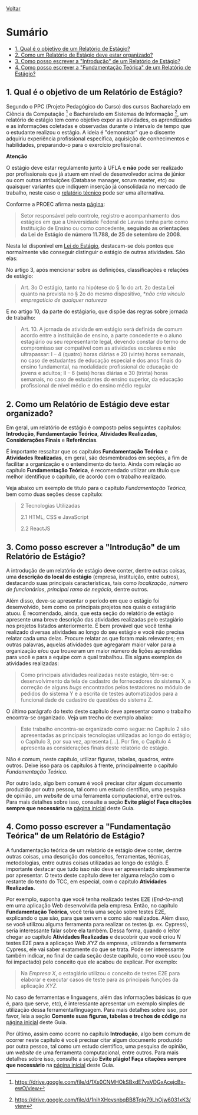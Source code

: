 [Voltar](README.md)

# Sumário  <!-- omit in toc -->
- [1. Qual é o objetivo de um Relatório de Estágio?](#1-qual-é-o-objetivo-de-um-relatório-de-estágio)
- [2. Como um Relatório de Estágio deve estar organizado?](#2-como-um-relatório-de-estágio-deve-estar-organizado)
- [3. Como posso escrever a "Introdução" de um Relatório de Estágio?](#3-como-posso-escrever-a-introdução-de-um-relatório-de-estágio)
- [4. Como posso escrever a "Fundamentação Teórica" de um Relatório de Estágio?](#4-como-posso-escrever-a-fundamentação-teórica-de-um-relatório-de-estágio)

## 1. Qual é o objetivo de um Relatório de Estágio?
Segundo o PPC (Projeto Pedagógico do Curso) dos cursos Bacharelado em Ciência da Computação [^1] e Bacharelado em Sistemas de Informação [^2], um relatório de estágio tem como objetivo expor as atividades, os aprendizados e as informações coletadas e observadas durante o intervalo de tempo que o estudante realizou o estágio. A ideia é "demonstrar" que o discente adquiriu experiência profissional específica, aquisição de conhecimentos e habilidades, preparando-o para o exercício profissional.

**Atenção**

O estágio deve estar regulamento junto à UFLA e **não** pode ser realizado por profissionais que já atuem em nível de desenvolvedor acima de júnior ou com outras atribuições (Database manager, scrum master, etc) ou quaisquer variantes que indiquem inserção já consolidada no mercado de trabalho, neste caso o [relatório técnico](./relatorio-tecnico.md) pode ser uma alternativa.

Conforme a PROEC afirma nesta [página](https://proec.ufla.br/estagios):

> Setor responsável pelo controle, registro e acompanhamento dos estágios em que a Universidade Federal de Lavras tenha parte como Instituição de Ensino ou como concedente, **seguindo as orientações da Lei de Estágio de número 11.788, de 25 de setembro de 2008**.

Nesta lei disponivel em [Lei do Estágio](https://www.planalto.gov.br/ccivil_03/_ato2007-2010/2008/lei/l11788.htm), destacam-se dois pontos que normalmente vão conseguir distinguir o estágio de outras atividades. São elas:

No artigo 3, após mencionar sobre as definições, classificações e relações de estágio:

> Art. 3o  O estágio, tanto na hipótese do § 1o do art. 2o desta Lei quanto na prevista no § 2o do mesmo dispositivo, **não cria vínculo empregatício de qualquer natureza* 

E no artigo 10, da parte do estágiario, que dispõe das regras sobre jornada de trabalho:

> Art. 10.  A jornada de atividade em estágio será definida de comum acordo entre a instituição de ensino, a parte concedente e o aluno estagiário ou seu representante legal, devendo constar do termo de compromisso ser compatível com as atividades escolares e não ultrapassar: 
> I – 4 (quatro) horas diárias e 20 (vinte) horas semanais, no caso de estudantes de educação especial e dos anos finais do ensino fundamental, na modalidade profissional de educação de jovens e adultos;
> II – 6 (seis) horas diárias e 30 (trinta) horas semanais, no caso de estudantes do ensino superior, da educação profissional de nível médio e do ensino médio regular


## 2. Como um Relatório de Estágio deve estar organizado?
Em geral, um relatório de estágio é composto pelos seguintes capítulos: **Introdução**, **Fundamentação Teórica**, **Atividades Realizadas**, **Considerações Finais** e **Referências**. 

É importante ressaltar que os capítulos **Fundamentação Teórica** e **Atividades Realizadas**, em geral, são desmembrados em seções, a fim de facilitar a organização e o entendimento do texto. Ainda com relação ao capítulo **Fundamentação Teórica**, é recomendado utilizar um título que melhor identifique o capítulo, de acordo com o trabalho realizado.

Veja abaixo um exemplo de título para o capítulo *Fundamentação Teórica*, bem como duas seções desse capítulo:

> 2 Tecnologias Utilizadas
> 
> 2.1 HTML, CSS e JavaScript
> 
> 2.2 ReactJS


## 3. Como posso escrever a "Introdução" de um Relatório de Estágio?
A introdução de um relatório de estágio deve conter, dentre outras coisas, uma **descrição do local do estágio** (empresa, instituição, entre outros), destacando suas principais características, tais como *localização*, *número de funcionários*, *principal ramo de negócio*, dentre outros.

Além disso, deve-se apresentar o período em que o estágio foi desenvolvido, bem como os principais projetos nos quais o estagiário atuou. É recomendado, ainda, que esta seção do relatório de estágio apresente uma breve descrição das atividades realizadas pelo estagiário nos projetos listados anteriormente. É bem provável que você tenha realizado diversas atividades ao longo do seu estágio e você não precisa relatar cada uma delas. Procure relatar as que foram mais relevantes; em outras palavras, aquelas atividades que agregaram maior valor para a organização e/ou que trouxeram um maior número de lições aprendidas para você e para a equipe com a qual trabalhou. Eis alguns exemplos de atividades realizadas:

> Como principais atividades realizadas neste estágio, têm-se: o desenvolvimento da tela de cadastro de fornecedores do sistema X, a correção de alguns *bugs* encontrados pelos testadores no módulo de pedidos do sistema Y e a escrita de testes automatizados para a funcionalidade de cadastro de questões do sistema Z.

O último parágrafo do texto deste capítulo deve apresentar como o trabalho encontra-se organizado. Veja um trecho de exemplo abaixo: 

> Este trabalho encontra-se organizado como segue: no Capítulo 2 são apresentadas as principais tecnologias utilizadas ao longo do estágio; o Capítulo 3, por sua vez, apresenta [...]. Por fim, o Capítulo 4 apresenta as considerações finais deste relatório de estágio.

Não é comum, neste capítulo, utilizar figuras, tabelas, quadros, entre outros. Deixe isso para os capítulos à frente, principalmente o capítulo *Fundamentação Teórica*.

Por outro lado, algo bem comum é você precisar citar algum documento produzido por outra pessoa, tal como um estudo científico, uma pesquisa de opinião, um *website* de uma ferramenta computacional, entre outros. Para mais detalhes sobre isso, consulte a seção **Evite plágio! Faça citações sempre que necessário** na [página inicial](README.md#36-evite-plágio-faça-citações-sempre-que-necessário) deste Guia.

## 4. Como posso escrever a "Fundamentação Teórica" de um Relatório de Estágio?
A fundamentação teórica de um relatório de estágio deve conter, dentre outras coisas, uma descrição dos conceitos, ferramentas, técnicas, metodologias, entre outras coisas utilizadas ao longo do estágio. É importante destacar que tudo isso não deve ser apresentado simplesmente por apresentar. O texto deste capítulo deve ter alguma relação com o restante do texto do TCC, em especial, com o capítulo **Atividades Realizadas**. 

Por exemplo, suponha que você tenha realizado testes E2E (*End-to-end*) em uma aplicação Web desenvolvida pela empresa. Então, no capítulo **Fundamentação Teórica**, você teria uma seção sobre testes E2E, explicando o que são, para que servem e como são realizados. Além disso, se você utilizou alguma ferramenta para realizar os testes (p. ex. Cypress), seria interessante falar sobre ela também. Dessa forma, quando o leitor chegar ao capítulo **Atividades Realizadas** e descobrir que você criou *N* testes E2E para a aplicaçao Web *XYZ* da empresa, utilizando a ferramenta Cypress, ele vai saber exatamente do que se trata. Pode ser interessante também indicar, no final de cada seção deste capítulo, como você usou (ou foi impactado) pelo conceito que ele acabou de explicar. Por exemplo: 

> Na *Empresa X*, o estagiário utilizou o conceito de testes E2E para elaborar e executar casos de teste para as principais funções da aplicação *XYZ*.

No caso de ferramentas e linguagens, além das informações básicas (o que é, para que serve, etc), é interessante apresentar um exemplo simples de utilização dessa ferramenta/linguagem. Para mais detalhes sobre isso, por favor, leia a seção **Comente suas figuras, tabelas e trechos de código** na [página inicial](README.md#35-comente-suas-figuras-tabelas-e-trechos-de-código) deste Guia.

Por último, assim como ocorre no capítulo **Introdução**, algo bem comum de ocorrer neste capítulo é você precisar citar algum documento produzido por outra pessoa, tal como um estudo científico, uma pesquisa de opinião, um *website* de uma ferramenta computacional, entre outros. Para mais detalhes sobre isso, consulte a seção **Evite plágio! Faça citações sempre que necessário** na [página inicial](README.md#36-evite-plágio-faça-citações-sempre-que-necessário) deste Guia.

[^1]: https://drive.google.com/file/d/1Xs0CNMHOkSBxdE7vsVDGxAcejcBx-ewO/view
[^2]: https://drive.google.com/file/d/1nihXHeysnbqBB8Tqlg79LhOjw6031xK3/view